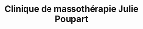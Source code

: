 ---
title: "Clinique de massothérapie Julie Poupart"
url: /saint-lazare/clinique-de-massotherapie-julie-poupart/
shop: Massage
---